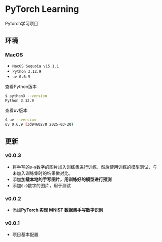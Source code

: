 <!--
 * @Author: matiastang
 * @Date: 2025-03-25 17:09:10
 * @LastEditors: matiastang
 * @LastEditTime: 2025-03-27 14:55:49
 * @FilePath: /pytorch-learning/README.md
 * @Description: PyTorch Learning
-->
# PyTorch Learning

Pytorch学习项目

## 环境

### MacOS

* `MacOS Sequoia v15.1.1`
* `Python 3.12.9`
* `uv 0.6.9`

查看Python版本
```sh
$ python3 --version
Python 3.12.9
```

查看uv版本
```sh
$ uv --version
uv 0.6.9 (3d9460278 2025-03-20)
```

## 更新

### v0.0.3

- 将手写的`0-9`数字的图片加入训练集进行训练，然后使用训练的模型测试，与未加入训练集时的结果做对比。
- 添加**加载本地的手写图片，用训练好的模型进行预测**
- 添加`0-9`数字的图片，用于测试

### v0.0.2

- 添加**PyTorch 实现 MNIST 数据集手写数字识别**

### v0.0.1

- 项目基本配置